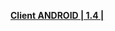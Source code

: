 **[Client ANDROID | 1.4 |  ](https://bh3rd-app.oss-cn-shanghai.aliyuncs.com/public/Android/20170407-184918-gf_android_ota-versions-v1_4-4R-6d1fb22-ASB-il2cpp_guofu.apk)**

